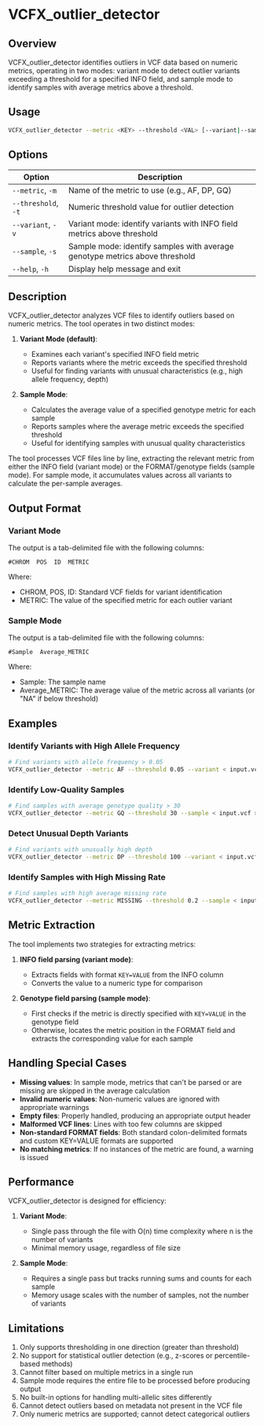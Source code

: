 # VCFX_outlier_detector

## Overview

VCFX_outlier_detector identifies outliers in VCF data based on numeric metrics, operating in two modes: variant mode to detect outlier variants exceeding a threshold for a specified INFO field, and sample mode to identify samples with average metrics above a threshold.

## Usage

```bash
VCFX_outlier_detector --metric <KEY> --threshold <VAL> [--variant|--sample] < input.vcf > outliers.txt
```

## Options

| Option | Description |
|--------|-------------|
| `--metric`, `-m` <KEY> | Name of the metric to use (e.g., AF, DP, GQ) |
| `--threshold`, `-t` <VAL> | Numeric threshold value for outlier detection |
| `--variant`, `-v` | Variant mode: identify variants with INFO field metrics above threshold |
| `--sample`, `-s` | Sample mode: identify samples with average genotype metrics above threshold |
| `--help`, `-h` | Display help message and exit |

## Description

VCFX_outlier_detector analyzes VCF files to identify outliers based on numeric metrics. The tool operates in two distinct modes:

1. **Variant Mode (default)**: 
   - Examines each variant's specified INFO field metric
   - Reports variants where the metric exceeds the specified threshold
   - Useful for finding variants with unusual characteristics (e.g., high allele frequency, depth)

2. **Sample Mode**:
   - Calculates the average value of a specified genotype metric for each sample
   - Reports samples where the average metric exceeds the specified threshold
   - Useful for identifying samples with unusual quality characteristics

The tool processes VCF files line by line, extracting the relevant metric from either the INFO field (variant mode) or the FORMAT/genotype fields (sample mode). For sample mode, it accumulates values across all variants to calculate the per-sample averages.

## Output Format

### Variant Mode

The output is a tab-delimited file with the following columns:
```
#CHROM  POS  ID  METRIC
```
Where:
- CHROM, POS, ID: Standard VCF fields for variant identification
- METRIC: The value of the specified metric for each outlier variant

### Sample Mode

The output is a tab-delimited file with the following columns:
```
#Sample  Average_METRIC
```
Where:
- Sample: The sample name
- Average_METRIC: The average value of the metric across all variants (or "NA" if below threshold)

## Examples

### Identify Variants with High Allele Frequency

```bash
# Find variants with allele frequency > 0.05
VCFX_outlier_detector --metric AF --threshold 0.05 --variant < input.vcf > high_af_variants.txt
```

### Identify Low-Quality Samples

```bash
# Find samples with average genotype quality > 30
VCFX_outlier_detector --metric GQ --threshold 30 --sample < input.vcf > high_quality_samples.txt
```

### Detect Unusual Depth Variants

```bash
# Find variants with unusually high depth
VCFX_outlier_detector --metric DP --threshold 100 --variant < input.vcf > high_depth_variants.txt
```

### Identify Samples with High Missing Rate

```bash
# Find samples with high average missing rate
VCFX_outlier_detector --metric MISSING --threshold 0.2 --sample < input.vcf > high_missing_samples.txt
```

## Metric Extraction

The tool implements two strategies for extracting metrics:

1. **INFO field parsing (variant mode)**:
   - Extracts fields with format `KEY=VALUE` from the INFO column
   - Converts the value to a numeric type for comparison

2. **Genotype field parsing (sample mode)**:
   - First checks if the metric is directly specified with `KEY=VALUE` in the genotype field
   - Otherwise, locates the metric position in the FORMAT field and extracts the corresponding value for each sample

## Handling Special Cases

- **Missing values**: In sample mode, metrics that can't be parsed or are missing are skipped in the average calculation
- **Invalid numeric values**: Non-numeric values are ignored with appropriate warnings
- **Empty files**: Properly handled, producing an appropriate output header
- **Malformed VCF lines**: Lines with too few columns are skipped
- **Non-standard FORMAT fields**: Both standard colon-delimited formats and custom KEY=VALUE formats are supported
- **No matching metrics**: If no instances of the metric are found, a warning is issued

## Performance

VCFX_outlier_detector is designed for efficiency:

1. **Variant Mode**: 
   - Single pass through the file with O(n) time complexity where n is the number of variants
   - Minimal memory usage, regardless of file size

2. **Sample Mode**:
   - Requires a single pass but tracks running sums and counts for each sample
   - Memory usage scales with the number of samples, not the number of variants

## Limitations

1. Only supports thresholding in one direction (greater than threshold)
2. No support for statistical outlier detection (e.g., z-scores or percentile-based methods)
3. Cannot filter based on multiple metrics in a single run
4. Sample mode requires the entire file to be processed before producing output
5. No built-in options for handling multi-allelic sites differently
6. Cannot detect outliers based on metadata not present in the VCF file
7. Only numeric metrics are supported; cannot detect categorical outliers 
